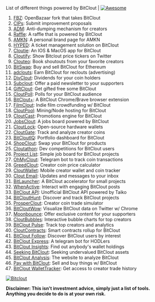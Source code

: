 List of different things powered by BitClout  | [![Awesome](https://cdn.rawgit.com/sindresorhus/awesome/d7305f38d29fed78fa85652e3a63e154dd8e8829/media/badge.svg)](https://github.com/Mentors4EDU/Awesome-Clout)

1. [FBZ](https://github.com/Mentors4EDU/FBZ): OpenBazaar fork that takes  BitClout
2. [CIPs](https://github.com/Mentors4EDU/BitClout-Proposals): Submit improvement proposals
3. [ADM](https://github.com/CloutContracts/ADM): Anti-dumping mechanism for creators
4. [Raffle](https://bitcloutraffle.com/): A raffle that is powered by BitClout
5. [AMKN](https://peer-social.com/): A personal brand page for AMKN
6. [HYPED](https://hypedtickets.com/): A ticket management solution on BitClout
7. [Cloutie](https://bitclout.com/u/CloutieApp): An IOS & MacOS app for BitClout
8. [Cloutify](https://chrome.google.com/webstore/detail/cloutify-show-bitclout-pr/mmpacdkjmmnichfpplcpcipgcdphfhdg): Show Bitclout price tickers on Twitter
9. [Clouteo](https://www.clouteo.co/book-shout-out): Book shoutouts from your favorite creators
10. [BitSwap](https://bitswap.network/): Buy and sell BitClout for Ethereum
11. [adclouts](https://adclouts.com/): Earn BitClout for reclouts (advertising)
12. [DivClout](https://www.divclout.com/): Dividends for your coin holders
13. [Subclout](https://www.subclout.com/): Offer a paid newsletter to your supporters
14. [GiftClout](https://www.giftclout.com/): Get gifted free some BitClout
15. [CloutPoll](https://cloutpoll.com/): Polls for your BitClout audience
16. [BitClout+](https://bitclout.plus/): A BitClout Chrome/Brave browser extension
17. [FilmClout](https://bitclout.com/u/FilmClout): Indie film crowdfunding w/ BitClout
18. [CloutPool](https://bitclout.com/u/CloutPool): Mining/Node hosting for BitClout
19. [CloutCast](https://cloutcast.io/): Promotions engine for BitClout
20. [JobsClout](http://jobclout.me/): A jobs board powered by BitClout
21. [CloutLock](https://bitclout.com/u/CloutLockl): Open-source hardware wallets
22. [CloutGate](https://cloutgate.com/): Track and analyze creator coins
23. [BitCloutIQ](https://bitcloutiq.net/): Portfolio dashboard for BitClout
24. [ShopClout](http://shopclout.me/): Swap your BitClout for products
25. [Cloutathon](https://cloutathon.com/): Dev competitions for BitClout users
26. [Project List](https://project-list.io/): Simple job board for BitClout projects
27. [OhMyClout](https://ohmyclout.com/): Telegram bot to track coin transactions
28. [GreedClout](https://bogdandidenko.github.io/greedclout/): Creator coin price calculator
29. [CloutWallet](https://bitclout.com/u/cloutwallet): Mobile creator wallet and coin tracker
30. [Clout Email](https://cloutemail.com/): Updates and messages to your inbox
31. [BitLauncher](https://bitlauncher.net/): A BitClout accelerator for small projects
32. [WhenActive](https://whenactive.com/global): Interact with engaging BitClout posts
33. [BitClout API](https://github.com/benjaminwoods/bitclout): Unofficial BitClout API powered by Taiko
34. [BitCloutHunt](https://www.bitclouthunt.com/): Discover and track BitClout projects
35. [ProsperClout](https://www.prosperclout.com/): Creator coin trade simulator
36. [BitCloutWow](https://chrome.google.com/webstore/detail/bitcloutwow-bitclout-on-t/pljnngphhkadegjpkajkcigimjdheedd?hl=en&authuser=1): Visualize BitClout data on Twitter w/ Chrome
37. [Moonbounce](https://getmoonbounce.com/): Offer exclusive content for your supporters
38. [CloutBubbles](https://cloutbubbles.com/): Interactive bubble charts for top creators
39. [BitClout Pulse](https://www.bitcloutpulse.com/): Track top creators and analytics
40. [CloutContracts](https://bitclout.com/u/cloutcontracts): Smart contracts rollup for BitClout
41. [BitClout Follow](https://bitcloutfollow.com/): Discover BitClout users by interest
42. [BitClout Express](https://bitclout.express/): A telegram bot for HODLers
43. [BitClout Insights](https://bitcloutinsights.com/): Find out anybody's wallet holdings
44. [Seeking BitClout](https://seekingbitclout.com/): Seeking undervalued BitClout assets
45. [BitClout Analysis](https://www.bitcloutanalysis.com/): The website to analyze BitClout
46. [Pay with BitClout](https://bitclout.com/u/PayWithBitClout): Sell and buy things w/ BitClout
47. [BitClout WalletTracker](https://chrome.google.com/webstore/detail/bitclout-wallettracker/kgafnekhkfjhjjdmlobajeppoehmjbba): Get access to creator trade history

[![Bitclout](https://img.shields.io/badge/-Follow%20me%20on%20BitClout-red)](https://bitclout.com/u/AMKN)

**Disclaimer: This isn't investment advice, simply just a list of tools. Anything you decide to do is at your own risk.**
